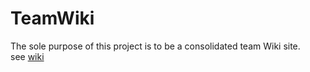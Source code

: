 # TeamWiki

The sole purpose of this project is to be a consolidated team Wiki site.  
see [wiki](https://github.com/MDHSRobotics/TeamWiki/wiki)
